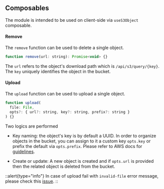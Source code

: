 ## Composables

The module is intended to be used on client-side via `useS3Object` composable.

#### Remove

The `remove` function can be used to delete a single object.

```js
function remove(url: string): Promise<void> {}
```

The `url` refers to the object's download path which is `/api/s3/query/{key}`. The `key` uniquely identifies the object in the bucket.

#### Upload

The `upload` function can be used to upload a single object.

```js
function upload(
  file: File,
  opts?: { url?: string, key?: string, prefix?: string }
) {}
```

Two logics are performed

- Key naming: the object's key is by default a UUID. In order to organize objects in the bucket, you can assign to it a custom key `opts.key` or prefix the default via `opts.prefix`. Please refer to AWS docs for [guidelines](https://docs.aws.amazon.com/AmazonS3/latest/userguide/object-keys.html).

- Create or update: A new object is created and if `opts.url` is provided then the related object is deleted from the bucket.

::alert{type="info"}
In case of upload fail with `invalid-file` error message, please check this [issue](https://github.com/unjs/nitro/issues/1719).
::
